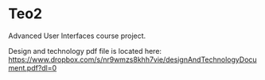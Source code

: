 # Teo2
Advanced User Interfaces course project.

Design and technology pdf file is located here: https://www.dropbox.com/s/nr9wmzs8khh7vie/designAndTechnologyDocument.pdf?dl=0
